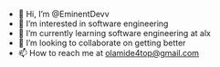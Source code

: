 - 👋 Hi, I’m @EminentDevv
- 👀 I’m interested in software engineering
- 🌱 I’m currently learning software engineering at alx
- 💞️ I’m looking to collaborate on getting better
- 📫 How to reach me at olamide4top@gmail.com

<!---
EminentDevv/EminentDevv is a ✨ special ✨ repository because its `README.md` (this file) appears on your GitHub profile.
You can click the Preview link to take a look at your changes.
--->
